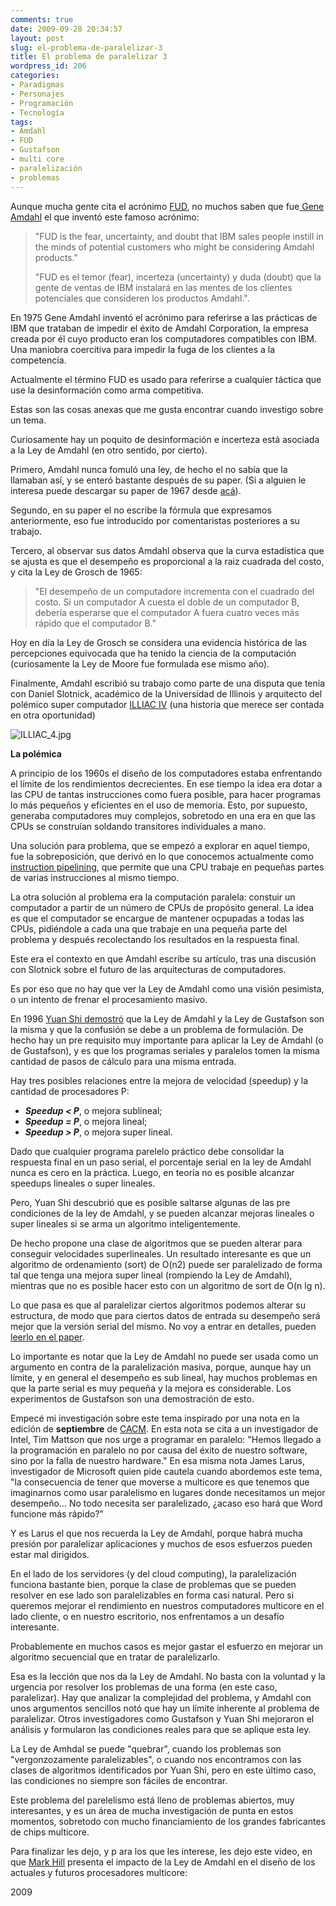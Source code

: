 ```yaml
---
comments: true
date: 2009-09-28 20:34:57
layout: post
slug: el-problema-de-paralelizar-3
title: El problema de paralelizar 3
wordpress_id: 206
categories:
- Paradigmas
- Personajes
- Programación
- Tecnología
tags:
- Amdahl
- FUD
- Gustafson
- multi core
- paralelización
- problemas
---
```


Aunque mucha gente cita el acrónimo [FUD](http://www.catb.org/~esr/jargon/html/F/FUD.html), no muchos saben que fue[ Gene Amdahl](http://www.lnds.net/2009/09/el-problema-de-paralelizar.html) el que inventó este famoso acrónimo:

> "FUD is the fear, uncertainty, and doubt that IBM sales people instill in the minds of potential customers who might be considering Amdahl products."
> 
> "FUD es el temor (fear), incerteza (uncertainty) y duda (doubt) que la gente de ventas de IBM instalará en las mentes de los clientes potenciales que consideren los productos Amdahl.".
> 
>   


En 1975 Gene Amdahl inventó el acrónimo para referirse a las prácticas de IBM que trataban de impedir el éxito de Amdahl Corporation, la empresa creada por él cuyo producto eran los computadores compatibles con IBM. Una maniobra coercitiva para impedir la fuga de los clientes a la competencia.

Actualmente el término FUD es usado para referirse a cualquier táctica que use la desinformación como arma competitiva.

Estas son las cosas anexas que me gusta encontrar cuando investigo sobre un tema.

Curiosamente hay un poquito de desinformación e incerteza está asociada a la Ley de Amdahl (en otro sentido, por cierto).

Primero, Amdahl nunca fomuló una ley, de hecho el no sabía que la llamaban así, y se enteró bastante después de su paper. (Si a alguien le interesa puede descargar su paper de 1967 desde  [acá](http://www.lnds.net/documentos/5_amdahl.pdf)).

Segundo, en su paper el no escribe la fórmula que expresamos anteriormente, eso fue introducido por comentaristas posteriores a su trabajo.

Tercero, al observar sus datos Amdahl observa que la curva estadística que se ajusta es que el desempeño es proporcional a la raiz cuadrada del costo, y cita la Ley de Grosch de 1965:

> "El desempeño de un computadore incrementa con el cuadrado del costo. Si un computador A cuesta el doble de un computador B, debería esperarse que el computador A fuera cuatro veces más rápido que el computador B."

  


Hoy en día la Ley de Grosch se considera una evidencia histórica de las percepciones equivocada que ha tenido la ciencia de la computación (curiosamente la Ley de Moore fue formulada ese mismo año).

Finalmente, Amdahl escribió su trabajo como parte de una disputa que tenía con Daniel Slotnick, académico de la Universidad de Illinois y arquitecto del polémico super computador [ILLIAC IV](http://en.wikipedia.org/wiki/ILLIAC_IV) (una historia que merece ser contada en otra oportunidad)

![ILLIAC_4.jpg](/images/ILLIAC_4.jpg)

  


**La polémica**

A principio de los 1960s el diseño de los computadores estaba enfrentando el límite de los rendimientos decrecientes. En ese tiempo la idea era dotar a las CPU de tantas instrucciones como fuera posible, para hacer programas lo más pequeños y eficientes en el uso de memoria. Esto, por supuesto, generaba computadores muy complejos, sobretodo en una era en que las CPUs se construían soldando transitores individuales a mano.

Una solución para problema, que se empezó a explorar en aquel tiempo, fue la sobreposición, que derivó en lo que conocemos actualmente como [instruction pipelining](http://en.wikipedia.org/wiki/Instruction_pipeline), que permite que una CPU trabaje en pequeñas partes de varias instrucciones al mismo tiempo.

La otra solución al problema era la computación paralela: constuir un computador a partir de un número de CPUs de propósito general. La idea es que el computador se encargue de mantener ocpupadas a todas las CPUs, pidiéndole a cada una que trabaje en una pequeña parte del problema y después recolectando los resultados en la respuesta final.

Este era el contexto en que Amdahl escribe su artículo, tras una discusión con Slotnick sobre el futuro de las arquitecturas de computadores.

Es por eso que no hay que ver la Ley de Amdahl como una visión pesimista, o un intento de frenar el procesamiento masivo.

En 1996 [Yuan Shi demostró](http://www.cis.temple.edu/~shi/docs/amdahl/amdahl.html) que la Ley de Amdahl y la Ley de Gustafson son la misma y que la confusión se debe a un problema de formulación. De hecho hay un pre requisito muy importante para aplicar la Ley de Amdahl (o de Gustafson), y es que los programas seriales y paralelos tomen la misma cantidad de pasos de cálculo para una misma entrada.

Hay tres posibles relaciones entre la mejora de velocidad (speedup) y la cantidad de procesadores P:

  * **_Speedup < P_**, o mejora sublineal;
  * **_Speedup = P_**, o mejora lineal;
  * **_Speedup > P_**,  o mejora super lineal.

Dado que cualquier programa parelelo práctico debe consolidar la respuesta final en un paso serial, el porcentaje serial en la ley de Amdahl nunca es cero en la práctica. Luego, en teoría no es posible alcanzar speedups lineales o super lineales.

Pero, Yuan Shi descubrió que es posible saltarse algunas de las pre condiciones de la ley de Amdahl, y se pueden alcanzar mejoras lineales o super lineales si se arma un algoritmo inteligentemente.

De hecho propone una clase de algoritmos que se pueden alterar para conseguir velocidades superlineales. Un resultado interesante es que un algoritmo de ordenamiento (sort) de O(n2) puede ser paralelizado de forma tal que tenga una mejora super lineal (rompiendo la Ley de Amdahl), mientras que no es posible hacer esto con un algoritmo de sort de O(n lg n).

Lo que pasa es que al paralelizar ciertos algoritmos podemos alterar su estructura, de modo que para ciertos datos de entrada su desempeño será mejor que la versión serial del mismo. No voy a entrar en detalles, pueden [leerlo en el paper](http://www.cis.temple.edu/~shi/docs/amdahl/amdahl.html).

Lo importante es notar que la Ley de Amdahl no puede ser usada como un argumento en contra de la paralelización masiva, porque, aunque hay un límite, y en general el desempeño es sub lineal, hay muchos problemas en que la parte serial es muy pequeña y la mejora es considerable. Los experimentos de Gustafson son una demostración de esto.

Empecé mi investigación sobre este tema inspirado por una nota en la edición de **septiembre** de [CACM](http://cacm.acm.org/). En esta nota se cita a un investigador de Intel, Tim Mattson que nos urge a programar en paralelo: "Hemos llegado a la programación en paralelo no por causa del éxito de nuestro software, sino por la falla de nuestro hardware." En esa misma nota  James Larus, investigador de Microsoft quien pide cautela cuando abordemos este tema, "la consecuencia de tener que moverse a multicore es que tenemos que imaginarnos como usar paralelismo en lugares donde necesitamos un mejor desempeño... No todo necesita ser paralelizado, ¿acaso eso hará que Word funcione más rápido?"

Y es Larus el que nos recuerda la Ley de Amdahl, porque habrá mucha presión por paralelizar aplicaciones y muchos de esos esfuerzos pueden estar mal dirigidos.

En el lado de los servidores (y del cloud computing), la paralelización funciona bastante bien, porque la clase de problemas que se pueden resolver en ese lado son paralelizables en forma casi natural. Pero si queremos mejorar el rendimiento en nuestros computadores multicore en el lado cliente, o en nuestro escritorio, nos enfrentamos a un desafío interesante.

Probablemente en muchos casos es mejor gastar el esfuerzo en mejorar un algoritmo secuencial que en tratar de paralelizarlo.

Esa es la lección que nos da la Ley de Amdahl. No basta con la voluntad y la urgencia por resolver los problemas de una forma (en este caso, paralelizar). Hay que analizar la complejidad del problema, y Amdahl con unos argumentos sencillos notó que hay un límite inherente al problema de paralelizar. Otros investigadores como Gustafson y Yuan Shi mejoraron el análisis y formularon las condiciones reales para que se aplique esta ley.

La Ley de Amhdal se puede "quebrar", cuando los problemas son "vergonzozamente paralelizables", o cuando nos encontramos con las clases de algoritmos identificados por Yuan Shi, pero en este último caso, las condiciones no siempre son fáciles de encontrar.

Este problema del parelelismo está lleno de problemas abiertos, muy interesantes, y es un área de mucha investigación de punta en estos momentos, sobretodo con mucho financiamiento de los grandes fabricantes de chips multicore.

Para finalizar les dejo, y p
ara los que les interese, les dejo este video, en que [Mark Hill](http://pages.cs.wisc.edu/~markhill) presenta el impacto de la Ley de Amdahl en el diseño de los actuales y futuros procesadores multicore:

  


2009

